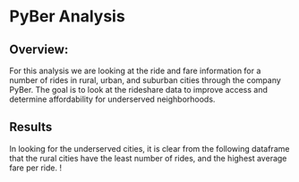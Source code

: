 # PyBer Analysis

## Overview:
For this analysis we are looking at the ride and fare information for a number of rides in rural, urban, and suburban cities through the company PyBer. The goal is to look at the rideshare data to improve access and determine affordability for underserved neighborhoods.

## Results
In looking for the underserved cities, it is clear from the following dataframe that the rural cities have the least number of rides, and the highest average fare per ride.
! 
